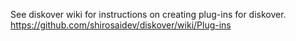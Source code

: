See diskover wiki for instructions on creating plug-ins for diskover.
https://github.com/shirosaidev/diskover/wiki/Plug-ins

